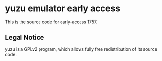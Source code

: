 yuzu emulator early access
=============

This is the source code for early-access 1757.

## Legal Notice

yuzu is a GPLv2 program, which allows fully free redistribution of its source code.